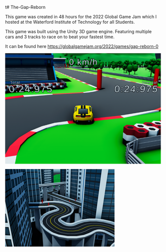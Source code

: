 t# The-Gap-Reborn
 
This game was created in 48 hours for the 2022 Global Game Jam which I hosted at the Waterford Institute of Technology for all Students.

This game was built using the Unity 3D game engine. Featuring multiple cars and 3 tracks to race on to beat your fastest time.

It can be found here https://globalgamejam.org/2022/games/gap-reborn-0

![Screenshot](https://github.com/MrSpeedy68/The-Gap-Reborn/blob/main/game.png?raw=true)

![Screenshot](https://github.com/MrSpeedy68/The-Gap-Reborn/blob/main/suzuka.png?raw=true)
